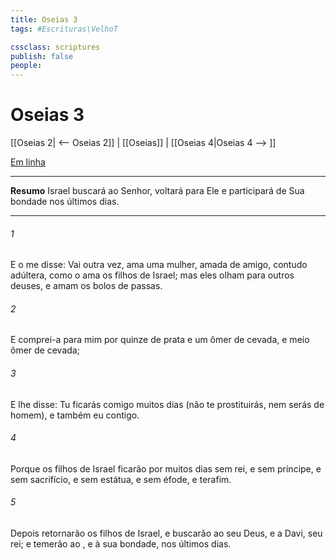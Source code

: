 ```yaml
---
title: Oseias 3
tags: #Escrituras\VelhoT

cssclass: scriptures
publish: false
people:
---
```


# Oseias 3
[[Oseias 2| <-- Oseias 2]] | [[Oseias]] | [[Oseias 4|Oseias 4 --> ]]

[Em linha](https://churchofjesuschrist.org/study/scriptures/ot/hosea/3?lang=por)

---
__Resumo__
Israel buscará ao Senhor, voltará para Ele e participará de Sua bondade nos últimos dias.

---
###### 1 
E o  me disse: Vai outra vez, ama uma mulher, amada de  amigo, contudo adúltera, como o  ama os filhos de Israel; mas eles olham para outros deuses, e amam os bolos de passas.

###### 2 
E comprei-a para mim por quinze  de prata e um ômer de cevada, e meio ômer de cevada;

###### 3 
E lhe disse: Tu ficarás comigo muitos dias (não te prostituirás, nem serás de  homem), e também eu  contigo.

###### 4 
Porque os filhos de Israel ficarão por muitos dias sem rei, e sem príncipe, e sem sacrifício, e sem estátua, e sem éfode, e  terafim.

###### 5 
Depois retornarão os filhos de Israel, e buscarão ao  seu Deus, e a Davi, seu rei; e temerão ao , e à sua bondade, nos últimos dias.

